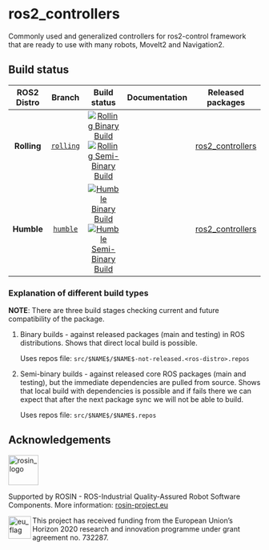 # ros2_controllers

Commonly used and generalized controllers for ros2-control framework that are ready to use with many robots, MoveIt2 and Navigation2.

## Build status

ROS2 Distro | Branch | Build status | Documentation | Released packages
:---------: | :----: | :----------: | :-----------: | :---------------:
**Rolling** | [`rolling`](https://github.com/ros-controls/ros2_controllers/tree/rolling) | [![Rolling Binary Build](https://github.com/ros-controls/ros2_controllers/actions/workflows/rolling-binary-build-main.yml/badge.svg?branch=master)](https://github.com/ros-controls/ros2_controllers/actions/workflows/rolling-binary-build-main.yml?branch=master) <br /> [![Rolling Semi-Binary Build](https://github.com/ros-controls/ros2_controllers/actions/workflows/rolling-semi-binary-build-main.yml/badge.svg?branch=master)](https://github.com/ros-controls/ros2_controllers/actions/workflows/rolling-semi-binary-build-main.yml?branch=master) |  | [ros2_controllers](https://index.ros.org/p/ros2_controllers/#rolling)
**Humble** | [`humble`](https://github.com/ros-controls/ros2_controllers/tree/humble) | [![Humble Binary Build](https://github.com/ros-controls/ros2_controllers/actions/workflows/humble-binary-build-main.yml/badge.svg?branch=master)](https://github.com/ros-controls/ros2_controllers/actions/workflows/humble-binary-build-main.yml?branch=master) <br /> [![Humble Semi-Binary Build](https://github.com/ros-controls/ros2_controllers/actions/workflows/humble-semi-binary-build-main.yml/badge.svg?branch=master)](https://github.com/ros-controls/ros2_controllers/actions/workflows/humble-semi-binary-build-main.yml?branch=master) |  | [ros2_controllers](https://index.ros.org/p/ros2_controllers/#humble)

### Explanation of different build types

**NOTE**: There are three build stages checking current and future compatibility of the package.

1. Binary builds - against released packages (main and testing) in ROS distributions. Shows that direct local build is possible.

   Uses repos file: `src/$NAME$/$NAME$-not-released.<ros-distro>.repos`

1. Semi-binary builds - against released core ROS packages (main and testing), but the immediate dependencies are pulled from source.
   Shows that local build with dependencies is possible and if fails there we can expect that after the next package sync we will not be able to build.

   Uses repos file: `src/$NAME$/$NAME$.repos`


## Acknowledgements

<!--
    ROSIN acknowledgement from the ROSIN press kit
    @ https://github.com/rosin-project/press_kit
-->

<a href="http://rosin-project.eu">
  <img src="http://rosin-project.eu/wp-content/uploads/rosin_ack_logo_wide.png"
       alt="rosin_logo" height="60" >
</a>

Supported by ROSIN - ROS-Industrial Quality-Assured Robot Software Components.
More information: <a href="http://rosin-project.eu">rosin-project.eu</a>

<img src="http://rosin-project.eu/wp-content/uploads/rosin_eu_flag.jpg"
     alt="eu_flag" height="45" align="left" >

This project has received funding from the European Union’s Horizon 2020
research and innovation programme under grant agreement no. 732287.
